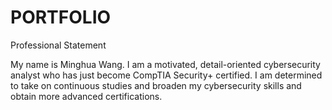 # PORTFOLIO
Professional Statement

My name is Minghua Wang. 
I am a motivated, detail-oriented cybersecurity analyst who has just become CompTIA Security+ certified. 
I am determined to take on continuous studies and broaden my cybersecurity skills and obtain more advanced certifications.
